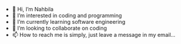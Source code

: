 - 👋 Hi, I’m Nahbila 
- 👀 I’m interested in coding and programming 
- 🌱 I’m currently learning software engineering 
- 💞️ I’m looking to collaborate on coding 
- 📫 How to reach me is simply, just leave a message in my email...

<!---
is a ✨ special ✨ repository because its `README.md` (this file) appears on your GitHub profile.
You can click the Preview link to take a look at your changes.
--->
